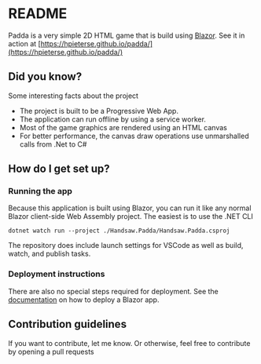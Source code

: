 # README #

Padda is a very simple 2D HTML game that is build using [Blazor](https://dotnet.microsoft.com/apps/aspnet/web-apps/blazor). See it in action at [https://hpieterse.github.io/padda/](https://hpieterse.github.io/padda/)

## Did you know?  ##
Some interesting facts about the project

* The project is built to be a Progressive Web App.
* The application can run offline by using a service worker.
* Most of the game graphics are rendered using an HTML canvas
* For better performance, the canvas draw operations use unmarshalled calls from .Net to C#

## How do I get set up? ###

### Running the app
Because this application is built using Blazor, you can run it like any normal Blazor client-side Web Assembly project. The easiest is to use the .NET CLI

```
dotnet watch run --project ./Handsaw.Padda/Handsaw.Padda.csproj
```

The repository does include launch settings for VSCode as well as build, watch, and publish tasks.

### Deployment instructions
There are also no special steps required for deployment. See the [documentation](https://docs.microsoft.com/en-us/aspnet/core/blazor/host-and-deploy/?view=aspnetcore-5.0&tabs=visual-studio) on how to deploy a Blazor app.

## Contribution guidelines
If you want to contribute, let me know. Or otherwise, feel free to contribute by opening a pull requests
